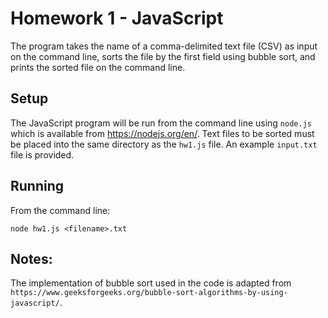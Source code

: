# Homework 1 - JavaScript

The program takes the name of a comma-delimited text file (CSV) as input on the command line, sorts the file by the first field
using bubble sort, and prints the sorted file on the command line.

## Setup

The JavaScript program will be run from the command line using `node.js` which is available from https://nodejs.org/en/. 
Text files to be sorted must be placed into the same directory as the `hw1.js` file. An example `input.txt` file is provided.

## Running

From the command line:

```
node hw1.js <filename>.txt
```

## Notes:

The implementation of bubble sort used in the code is adapted from `https://www.geeksforgeeks.org/bubble-sort-algorithms-by-using-javascript/`.
